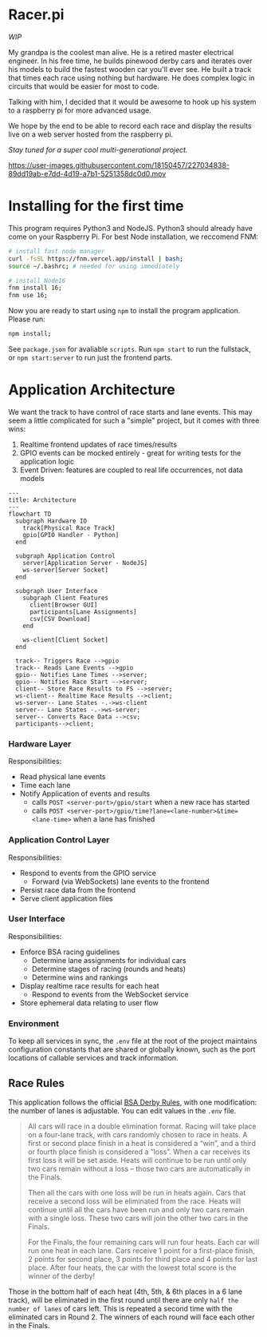 # Racer.pi

_WIP_

My grandpa is the coolest man alive. He is a retired master electrical engineer. In his free time, he builds pinewood derby cars and iterates over his models to build the fastest wooden car you'll ever see. He built a track that times each race using nothing but hardware. He does complex logic in circuits that would be easier for most to code.

Talking with him, I decided that it would be awesome to hook up his system to a raspberry pi for more advanced usage.

We hope by the end to be able to record each race and display the results live on a web server hosted from the raspberry pi.

_Stay tuned for a super cool multi-generational project._


https://user-images.githubusercontent.com/18150457/227034838-89dd19ab-e7dd-4d19-a7b1-5251358dc0d0.mov

# Installing for the first time
This program requires Python3 and NodeJS. Python3 should already have come on your Raspberry Pi. For best Node installation, we reccomend FNM:

```sh
# install fast node manager
curl -fsSL https://fnm.vercel.app/install | bash;
source ~/.bashrc; # needed for using immediately 

# install Node16
fnm install 16;
fnm use 16;
```

Now you are ready to start using `npm` to install the program application. Please run:

```sh
npm install;
```

See `package.json` for avaliable `scripts`. Run `npm start` to run the fullstack, or `npm start:server` to run just the frontend parts.

# Application Architecture

We want the track to have control of race starts and lane events. This may seem a little complicated for such a "simple" project, but it comes with three wins:
1. Realtime frontend updates of race times/results
2. GPIO events can be mocked entirely - great for writing tests for the application logic
3. Event Driven: features are coupled to real life occurrences, not data models

<!-- Please view this maarkup with a Mermaid renderer (built into GitHub, or with VS Code + Mermaid Preview extentsion) -->

```mermaid
---
title: Architecture
---
flowchart TD
  subgraph Hardware IO
    track[Physical Race Track]
    gpio[GPIO Handler - Python]
  end

  subgraph Application Control
    server[Application Server - NodeJS]
    ws-server[Server Socket]
  end

  subgraph User Interface
    subgraph Client Features
      client[Browser GUI]
      participants[Lane Assignments]
      csv[CSV Download]
    end

    ws-client[Client Socket]
  end

  track-- Triggers Race -->gpio
  track-- Reads Lane Events -->gpio
  gpio-- Notifies Lane Times -->server;
  gpio-- Notifies Race Start -->server;
  client-- Store Race Results to FS -->server;
  ws-client-- Realtime Race Results -->client;
  ws-server-- Lane States -.->ws-client
  server-- Lane States -.->ws-server;
  server-- Converts Race Data -->csv;
  participants-->client;
```

### Hardware Layer
Responsibilities:
- Read physical lane events
- Time each lane
- Notify Application of events and results
  - calls `POST <server-port>/gpio/start` when a new race has started
  - calls `POST <server-port>/gpio/time?lane=<lane-number>&time=<lane-time>` when a lane has finished

### Application Control Layer
Responsibilities:
- Respond to events from the GPIO service
  - Forward (via WebSockets) lane events to the frontend
- Persist race data from the frontend
- Serve client application files

### User Interface
Responsibilities:
- Enforce BSA racing guidelines
  - Determine lane assignments for individual cars
  - Determine stages of racing (rounds and heats) 
  - Determine wins and rankings
- Display realtime race results for each heat
  - Respond to events from the WebSocket service
- Store ephemeral data relating to user flow


### Environment
To keep all services in sync, the `.env` file at the root of the project maintains configuration constants that are shared or globally known, such as the port locations of callable services and track information.

## Race Rules

This application follows the official [BSA Derby Rules](https://scoutingevent.com/Download/16069695/OR/2021_Monon_Pinewood_Derby_Rules.pdf), with one modification: the number of lanes is adjustable. You can edit values in the `.env` file.

> All cars will race in a double elimination format. Racing will take place on a four-lane track, with cars randomly chosen to race in heats. A first or second place finish in a heat is considered a “win”, and a third or fourth place finish is considered a “loss”. When a car receives its first loss it will be set aside. Heats will continue to be run until only two cars remain without a loss – those two cars are automatically in the Finals.
>
> Then all the cars with one loss will be run in heats again. Cars that receive a second
loss will be eliminated from the race. Heats will continue until all the cars have been run
and only two cars remain with a single loss. These two cars will join the other two cars
in the Finals.
> 
> For the Finals, the four remaining cars will run four heats. Each car will run one heat in
each lane. Cars receive 1 point for a first-place finish, 2 points for second place, 3
points for third place and 4 points for last place. After four heats, the car with the lowest
total score is the winner of the derby!

Those in the bottom half of each heat (4th, 5th, & 6th places in a 6 lane track), will be eliminated in the first round until there are only `half the number of lanes` of cars left. This is repeated a second time with the eliminated cars in Round 2. The winners of each round will face each other in the Finals.

